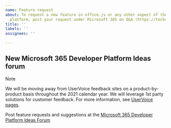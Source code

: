 ```yaml
---
name: Feature request
about: To request a new feature in office.js or any other aspect of the Office developer
  platform, post your request under Microsoft 365 on Q&A (https://techcommunity.microsoft.com/t5/microsoft-365-developer-platform/idb-p/Microsoft365DeveloperPlatform5)
title: ''
labels: ''
assignees: ''

---
```


## New Microsoft 365 Developer Platform Ideas forum

> [!NOTE]
> We will be moving away from UserVoice feedback sites on a product-by-product basis throughout the 2021 calendar year. We will leverage 1st party solutions for customer feedback. For more information, see [UserVoice pages](https://support.microsoft.com/topic/uservoice-pages-430e1a78-e016-472a-a10f-dc2a3df3450a).

Post feature requests and suggestions at the [Microsoft 365 Developer Platform Ideas Forum](https://techcommunity.microsoft.com/t5/microsoft-365-developer-platform/idb-p/Microsoft365DeveloperPlatform)
